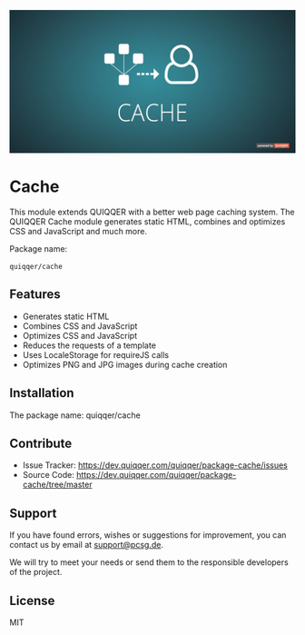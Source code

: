 ![QUIQQER Cache](bin/images/Readme.jpg)

Cache
========

This module extends QUIQQER with a better web page caching system.
The QUIQQER Cache module generates static HTML, combines and optimizes CSS and JavaScript and much more.


Package name:

    quiqqer/cache

Features
--------
- Generates static HTML
- Combines CSS and JavaScript
- Optimizes CSS and JavaScript
- Reduces the requests of a template
- Uses LocaleStorage for requireJS calls
- Optimizes PNG and JPG images during cache creation

Installation
------------

The package name: quiqqer/cache


Contribute
----------

- Issue Tracker: https://dev.quiqqer.com/quiqqer/package-cache/issues
- Source Code: https://dev.quiqqer.com/quiqqer/package-cache/tree/master


Support
-------

If you have found errors, wishes or suggestions for improvement,
you can contact us by email at support@pcsg.de.

We will try to meet your needs or send them to the responsible developers
of the project.


License
-------

MIT
